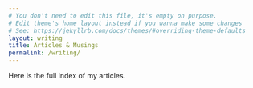 ```yaml
---
# You don't need to edit this file, it's empty on purpose.
# Edit theme's home layout instead if you wanna make some changes
# See: https://jekyllrb.com/docs/themes/#overriding-theme-defaults
layout: writing
title: Articles & Musings
permalink: /writing/
---
```

Here is the full index of my articles.

